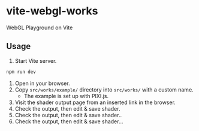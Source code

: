 # vite-webgl-works

WebGL Playground on Vite


## Usage

1. Start Vite server.
```sh
npm run dev
```

1. Open in your browser.
1. Copy `src/works/example/` directory into `src/works/` with a custom name.
   - The example is set up with PIXI.js. 
1. Visit the shader output page from an inserted link in the browser.
1. Check the output, then edit & save shader.
1. Check the output, then edit & save shader..
1. Check the output, then edit & save shader...

